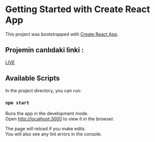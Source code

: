 # Getting Started with Create React App

This project was bootstrapped with [Create React App](https://github.com/facebook/create-react-app).


## Projemin canlıdaki linki :

[LIVE](https://rumeysayuk1.netlify.app/)

## Available Scripts

In the project directory, you can run:

### `npm start`


Runs the app in the development mode.\
Open [http://localhost:3000](http://localhost:3000) to view it in the browser.

The page will reload if you make edits.\
You will also see any lint errors in the console.






